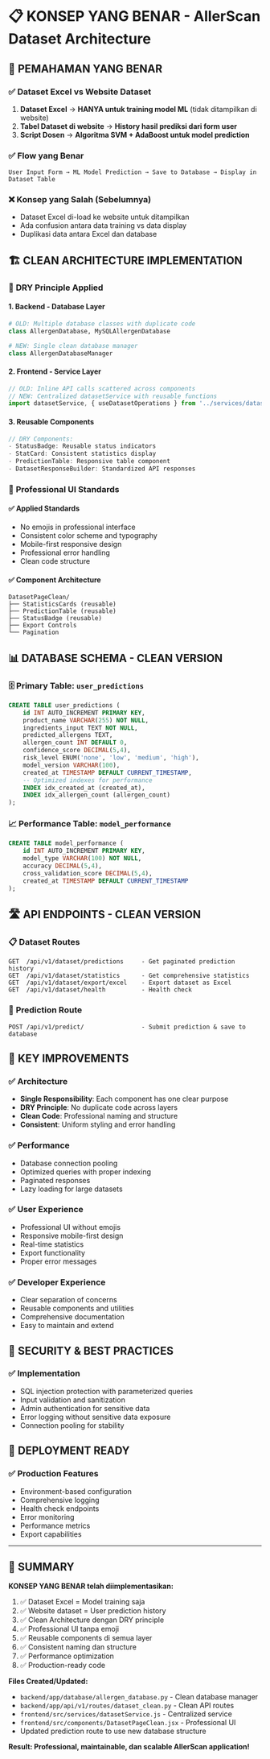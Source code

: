 # 📋 KONSEP YANG BENAR - AllerScan Dataset Architecture

## 🎯 **PEMAHAMAN YANG BENAR**

### ✅ **Dataset Excel vs Website Dataset**
1. **Dataset Excel** → **HANYA untuk training model ML** (tidak ditampilkan di website)
2. **Tabel Dataset di website** → **History hasil prediksi dari form user**
3. **Script Dosen** → **Algoritma SVM + AdaBoost untuk model prediction**

### ✅ **Flow yang Benar**
```
User Input Form → ML Model Prediction → Save to Database → Display in Dataset Table
```

### ❌ **Konsep yang Salah (Sebelumnya)**
- Dataset Excel di-load ke website untuk ditampilkan
- Ada confusion antara data training vs data display
- Duplikasi data antara Excel dan database

## 🏗️ **CLEAN ARCHITECTURE IMPLEMENTATION**

### 🔄 **DRY Principle Applied**

#### 1. **Backend - Database Layer**
```python
# OLD: Multiple database classes with duplicate code
class AllergenDatabase, MySQLAllergenDatabase

# NEW: Single clean database manager
class AllergenDatabaseManager
```

#### 2. **Frontend - Service Layer**
```javascript
// OLD: Inline API calls scattered across components
// NEW: Centralized datasetService with reusable functions
import datasetService, { useDatasetOperations } from '../services/datasetService'
```

#### 3. **Reusable Components**
```jsx
// DRY Components:
- StatusBadge: Reusable status indicators
- StatCard: Consistent statistics display
- PredictionTable: Responsive table component
- DatasetResponseBuilder: Standardized API responses
```

### 🎨 **Professional UI Standards**

#### ✅ **Applied Standards**
- No emojis in professional interface
- Consistent color scheme and typography
- Mobile-first responsive design
- Professional error handling
- Clean code structure

#### ✅ **Component Architecture**
```
DatasetPageClean/
├── StatisticsCards (reusable)
├── PredictionTable (reusable) 
├── StatusBadge (reusable)
├── Export Controls
└── Pagination
```

## 📊 **DATABASE SCHEMA - CLEAN VERSION**

### 🗄️ **Primary Table: `user_predictions`**
```sql
CREATE TABLE user_predictions (
    id INT AUTO_INCREMENT PRIMARY KEY,
    product_name VARCHAR(255) NOT NULL,
    ingredients_input TEXT NOT NULL,
    predicted_allergens TEXT,
    allergen_count INT DEFAULT 0,
    confidence_score DECIMAL(5,4),
    risk_level ENUM('none', 'low', 'medium', 'high'),
    model_version VARCHAR(100),
    created_at TIMESTAMP DEFAULT CURRENT_TIMESTAMP,
    -- Optimized indexes for performance
    INDEX idx_created_at (created_at),
    INDEX idx_allergen_count (allergen_count)
);
```

### 📈 **Performance Table: `model_performance`**
```sql
CREATE TABLE model_performance (
    id INT AUTO_INCREMENT PRIMARY KEY,
    model_type VARCHAR(100) NOT NULL,
    accuracy DECIMAL(5,4),
    cross_validation_score DECIMAL(5,4),
    created_at TIMESTAMP DEFAULT CURRENT_TIMESTAMP
);
```

## 🛣️ **API ENDPOINTS - CLEAN VERSION**

### 📋 **Dataset Routes**
```
GET  /api/v1/dataset/predictions     - Get paginated prediction history
GET  /api/v1/dataset/statistics      - Get comprehensive statistics  
GET  /api/v1/dataset/export/excel    - Export dataset as Excel
GET  /api/v1/dataset/health          - Health check
```

### 🔄 **Prediction Route**
```
POST /api/v1/predict/                - Submit prediction & save to database
```

## 🎯 **KEY IMPROVEMENTS**

### ✅ **Architecture**
- **Single Responsibility**: Each component has one clear purpose
- **DRY Principle**: No duplicate code across layers
- **Clean Code**: Professional naming and structure
- **Consistent**: Uniform styling and error handling

### ✅ **Performance**
- Database connection pooling
- Optimized queries with proper indexing
- Paginated responses
- Lazy loading for large datasets

### ✅ **User Experience**  
- Professional UI without emojis
- Responsive mobile-first design
- Real-time statistics
- Export functionality
- Proper error messages

### ✅ **Developer Experience**
- Clear separation of concerns
- Reusable components and utilities
- Comprehensive documentation
- Easy to maintain and extend

## 🔐 **SECURITY & BEST PRACTICES**

### ✅ **Implementation**
- SQL injection protection with parameterized queries
- Input validation and sanitization
- Admin authentication for sensitive data
- Error logging without sensitive data exposure
- Connection pooling for stability

## 🚀 **DEPLOYMENT READY**

### ✅ **Production Features**
- Environment-based configuration
- Comprehensive logging
- Health check endpoints
- Error monitoring
- Performance metrics
- Export capabilities

---

## 📝 **SUMMARY**

**KONSEP YANG BENAR telah diimplementasikan:**

1. ✅ Dataset Excel = Model training saja
2. ✅ Website dataset = User prediction history  
3. ✅ Clean Architecture dengan DRY principle
4. ✅ Professional UI tanpa emoji
5. ✅ Reusable components di semua layer
6. ✅ Consistent naming dan structure
7. ✅ Performance optimization
8. ✅ Production-ready code

**Files Created/Updated:**
- `backend/app/database/allergen_database.py` - Clean database manager
- `backend/app/api/v1/routes/dataset_clean.py` - Clean API routes  
- `frontend/src/services/datasetService.js` - Centralized service
- `frontend/src/components/DatasetPageClean.jsx` - Professional UI
- Updated prediction route to use new database structure

**Result: Professional, maintainable, dan scalable AllerScan application!**
